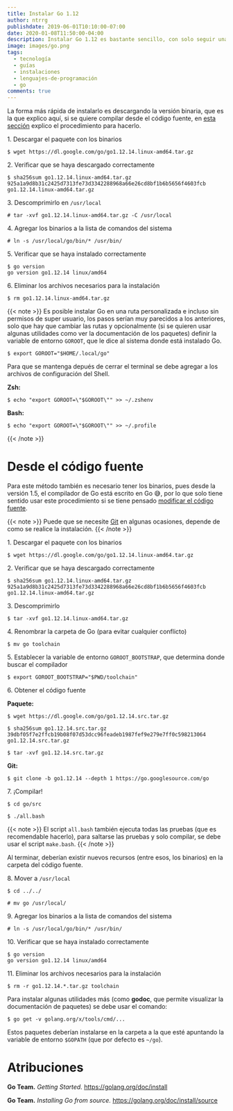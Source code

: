 ```yaml
---
title: Instalar Go 1.12
author: ntrrg
publishdate: 2019-06-01T10:10:00-07:00
date: 2020-01-08T11:50:00-04:00
description: Instalar Go 1.12 es bastante sencillo, con solo seguir unas pocas instrucciones cualquiera puede hacerlo.
image: images/go.png
tags:
  - tecnología
  - guías
  - instalaciones
  - lenguajes-de-programación
  - go
comments: true
---
```


La forma más rápida de instalarlo es descargando la versión binaria, que es la
que explico aquí, si se quiere compilar desde el código fuente, en [esta sección](#desde-el-código-fuente)
explico el procedimiento para hacerlo.

1\. Descargar el paquete con los binarios

```shell-session
$ wget https://dl.google.com/go/go1.12.14.linux-amd64.tar.gz
```

2\. Verificar que se haya descargado correctamente

```shell-session
$ sha256sum go1.12.14.linux-amd64.tar.gz
925a1a9d8b31c2425d7313fe73d3342288968a66e26cd8bf1b6b5656f4603fcb  go1.12.14.linux-amd64.tar.gz
```

3\. Descomprimirlo en `/usr/local`

```shell-session
# tar -xvf go1.12.14.linux-amd64.tar.gz -C /usr/local
```

4\. Agregar los binarios a la lista de comandos del sistema

```shell-session
# ln -s /usr/local/go/bin/* /usr/bin/
```

5\. Verificar que se haya instalado correctamente

```shell-session
$ go version
go version go1.12.14 linux/amd64
```

6\. Eliminar los archivos necesarios para la instalación

```shell-session
$ rm go1.12.14.linux-amd64.tar.gz
```

{{< note >}}
Es posible instalar Go en una ruta personalizada e incluso sin permisos de
super usuario, los pasos serían muy parecidos a los anteriores, solo que hay
que cambiar las rutas y opcionalmente (si se quieren usar algunas utilidades
como ver la documentación de los paquetes) definir la variable de entorno
`GOROOT`, que le dice al sistema donde está instalado Go.

```shell-session
$ export GOROOT="$HOME/.local/go"
```

Para que se mantenga depués de cerrar el terminal se debe agregar a los
archivos de configuración del Shell.

**Zsh:**

```shell-session
$ echo "export GOROOT=\"$GOROOT\"" >> ~/.zshenv
```

**Bash:**

```shell-session
$ echo "export GOROOT=\"$GOROOT\"" >> ~/.profile
```
{{< /note >}}

# Desde el código fuente

Para este método también es necesario tener los binarios, pues desde la
versión 1.5, el compilador de Go está escrito en Go 😅, por lo que solo
tiene sentido usar este procedimiento si se tiene pensado [modificar el código
fuente](./../contribute-to-go/index.es.md).

{{< note >}}
Puede que se necesite [Git](https://git-scm.com/) en algunas ocasiones, depende
de como se realice la instalación.
{{< /note >}}

1\. Descargar el paquete con los binarios

```shell-session
$ wget https://dl.google.com/go/go1.12.14.linux-amd64.tar.gz
```

2\. Verificar que se haya descargado correctamente

```shell-session
$ sha256sum go1.12.14.linux-amd64.tar.gz
925a1a9d8b31c2425d7313fe73d3342288968a66e26cd8bf1b6b5656f4603fcb  go1.12.14.linux-amd64.tar.gz
```

3\. Descomprimirlo

```shell-session
$ tar -xvf go1.12.14.linux-amd64.tar.gz
```

4\. Renombrar la carpeta de Go (para evitar cualquier conflicto)

```shell-session
$ mv go toolchain
```

5\. Establecer la variable de entorno `GOROOT_BOOTSTRAP`, que determina donde
    buscar el compilador

```shell-session
$ export GOROOT_BOOTSTRAP="$PWD/toolchain"
```

6\. Obtener el código fuente

**Paquete:**

```shell-session
$ wget https://dl.google.com/go/go1.12.14.src.tar.gz
```

```shell-session
$ sha256sum go1.12.14.src.tar.gz
39dbf05f7e2ffcb19b08f07d53dcc96feadeb1987fef9e279e7ff0c598213064  go1.12.14.src.tar.gz
```

```shell-session
$ tar -xvf go1.12.14.src.tar.gz
```

**Git:**

```shell-session
$ git clone -b go1.12.14 --depth 1 https://go.googlesource.com/go
```

7\. ¡Compilar!

```shell-session
$ cd go/src
```

```shell-session
$ ./all.bash
```

{{< note >}}
El script `all.bash` también ejecuta todas las pruebas (que es recomendable
hacerlo), para saltarse las pruebas y solo compilar, se debe usar el script
`make.bash`.
{{< /note >}}

Al terminar, deberían existir nuevos recursos (entre esos, los binarios) en la
carpeta del código fuente.

8\. Mover a `/usr/local`

```shell-session
$ cd ../../
```

```shell-session
# mv go /usr/local/
```

9\. Agregar los binarios a la lista de comandos del sistema

```shell-session
# ln -s /usr/local/go/bin/* /usr/bin/
```

10\. Verificar que se haya instalado correctamente

```shell-session
$ go version
go version go1.12.14 linux/amd64
```

11\. Eliminar los archivos necesarios para la instalación

```shell-session
$ rm -r go1.12.14.*.tar.gz toolchain
```

Para instalar algunas utilidades más (como **godoc**, que permite visualizar la
documentación de paquetes) se debe usar el comando:

```shell-session
$ go get -v golang.org/x/tools/cmd/...
```

Estos paquetes deberían instalarse en la carpeta a la que esté apuntando la
variable de entorno `$GOPATH` (que por defecto es `~/go`).

# Atribuciones

**Go Team.** *Getting Started.* <https://golang.org/doc/install>

**Go Team.** *Installing Go from source.* <https://golang.org/doc/install/source>

